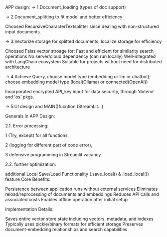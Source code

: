 APP design:
-> 1.Document_loading (types of doc support)

-> 2.Document_splitting to fit model and better efficiency

Choosed RecursiveCharacterTextsplitter since dealing with non-structured input documents.

-> 3.Vectorize storage for splitted documents, localize storage for efficiency

Choosed Faiss vector stroage for:
Fast and efficient for similarity search operations
No server/cloud dependency (can run locally)
Well-integrated with LangChain ecosystem
Suitable for projects without need for distributed architecture

-> 4.Achieve Query, choose model type (embedding or llm or chatbot); choose embedding model type (local(Ollama) or connected(OpenAI))

Incorporated encrypted API_key input for data security, through 'dotenv' and 'os' pkgs.

-> 5.UI design and MAIN()fucntion (StreamLit...)





Generals in APP Design:

2.1. Error processing:

1 (Try, except) for all functions,

2 (logging for different part of code error),

3 defensive programming in Streamlit vacancy

2.2. further optimization:

additional Local Save/Load Functionality (.save_local() & .load_local()) feature
Core Benefits:

Persistence between application runs without external services Eliminates reload/reprocessing of documents and embeddings Reduces API calls and associated costs Enables offline operation after initial setup

Implementation Details:

Saves entire vector store state including vectors, metadata, and indexes Typically uses pickle/binary formats for efficient storage Preserves document-embedding relationships and search capabilities

